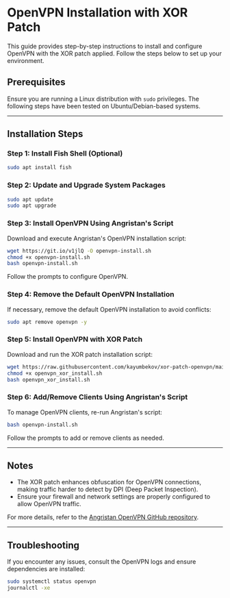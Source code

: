# OpenVPN Installation with XOR Patch

This guide provides step-by-step instructions to install and configure OpenVPN with the XOR patch applied. Follow the steps below to set up your environment.

## Prerequisites

Ensure you are running a Linux distribution with `sudo` privileges. The following steps have been tested on Ubuntu/Debian-based systems.

---

## Installation Steps

### Step 1: Install Fish Shell (Optional)

```bash
sudo apt install fish
```

### Step 2: Update and Upgrade System Packages

```bash
sudo apt update
sudo apt upgrade
```

### Step 3: Install OpenVPN Using Angristan's Script

Download and execute Angristan's OpenVPN installation script:

```bash
wget https://git.io/v1jlQ -O openvpn-install.sh
chmod +x openvpn-install.sh
bash openvpn-install.sh
```

Follow the prompts to configure OpenVPN.

### Step 4: Remove the Default OpenVPN Installation

If necessary, remove the default OpenVPN installation to avoid conflicts:

```bash
sudo apt remove openvpn -y
```

### Step 5: Install OpenVPN with XOR Patch

Download and run the XOR patch installation script:

```bash
wget https://raw.githubusercontent.com/kayumbekov/xor-patch-openvpn/main/openvpn_xor_install.sh
chmod +x openvpn_xor_install.sh
bash openvpn_xor_install.sh
```

### Step 6: Add/Remove Clients Using Angristan's Script

To manage OpenVPN clients, re-run Angristan's script:

```bash
bash openvpn-install.sh
```

Follow the prompts to add or remove clients as needed.

---

## Notes

- The XOR patch enhances obfuscation for OpenVPN connections, making traffic harder to detect by DPI (Deep Packet Inspection).
- Ensure your firewall and network settings are properly configured to allow OpenVPN traffic.

For more details, refer to the [Angristan OpenVPN GitHub repository](https://github.com/angristan/openvpn-install).

---

## Troubleshooting

If you encounter any issues, consult the OpenVPN logs and ensure dependencies are installed:

```bash
sudo systemctl status openvpn
journalctl -xe
```

